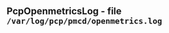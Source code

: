 PcpOpenmetricsLog - file ``/var/log/pcp/pmcd/openmetrics.log``
--------------------------------------------------------------